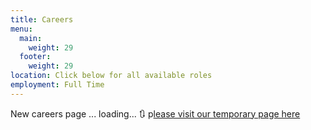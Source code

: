 ```yaml
---
title: Careers
menu:
  main:
    weight: 29
  footer:
    weight: 29
location: Click below for all available roles
employment: Full Time
---
```

N﻿ew careers page ... loading... 🔃 p[﻿lease visit our temporary page here](https://livewire-1678901160.teamtailor.com/)